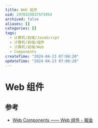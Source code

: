 ```yaml
---
title: Web 组件
uid: 1970324837571954
archived: false
aliases: []
categories: []
tags:
  - 计算机/前端/JavaScript
  - 计算机/前端/组件
  - 计算机/前端/Web
  - Components
createTime: "2024-04-23 07:08:20"
updateTime: "2024-04-23 07:08:20"
---
```


# Web 组件

## 参考

- [Web Components —— Web 组件 - 掘金](https://juejin.cn/post/7048909361062051876)

